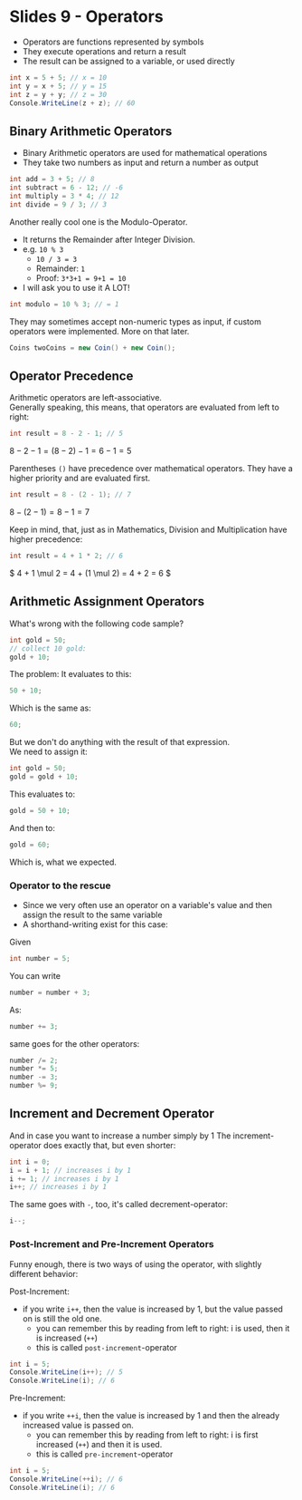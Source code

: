 # Slides 9 - Operators

- Operators are functions represented by symbols
- They execute operations and return a result
- The result can be assigned to a variable, or used directly

```cs
int x = 5 + 5; // x = 10
int y = x + 5; // y = 15
int z = y + y; // z = 30
Console.WriteLine(z + z); // 60
```

## Binary Arithmetic Operators

- Binary Arithmetic operators are used for mathematical operations
- They take two numbers as input and return a number as output

```cs
int add = 3 + 5; // 8
int subtract = 6 - 12; // -6
int multiply = 3 * 4; // 12
int divide = 9 / 3; // 3
```

Another really cool one is the Modulo-Operator.
- It returns the Remainder after Integer Division.
- e.g. `10 % 3`
  - `10 / 3 = 3`
  - Remainder: `1`
  - Proof: `3*3+1 = 9+1 = 10`
- I will ask you to use it A LOT!

```cs
int modulo = 10 % 3; // = 1
```

They may sometimes accept non-numeric types as input, if custom operators were implemented. More on that later.
```cs
Coins twoCoins = new Coin() + new Coin();
```

## Operator Precedence

Arithmetic operators are left-associative.\
Generally speaking, this means, that operators are evaluated from left to right:
```cs
int result = 8 - 2 - 1; // 5
```

$8 - 2 - 1 = (8 - 2) - 1 = 6 - 1 = 5$

Parentheses `()` have precedence over mathematical operators. They have a higher priority and are evaluated first.
```cs
int result = 8 - (2 - 1); // 7
```

$8 - (2 - 1) = 8 - 1 = 7$

Keep in mind, that, just as in Mathematics, Division and Multiplication have higher precedence:
```cs
int result = 4 + 1 * 2; // 6
```

$ 4 + 1 \mul 2 = 4 + (1 \mul 2) = 4 + 2 = 6 $

## Arithmetic Assignment Operators

What's wrong with the following code sample?

```cs
int gold = 50;
// collect 10 gold:
gold + 10;
```

The problem: It evaluates to this:

```cs
50 + 10;
```

Which is the same as:

```cs
60;
```

But we don't do anything with the result of that expression.\
We need to assign it:

```cs
int gold = 50;
gold = gold + 10;
```

This evaluates to:

```cs
gold = 50 + 10;
```

And then to:

```cs
gold = 60;
```

Which is, what we expected.

### Operator to the rescue

- Since we very often use an operator on a variable's value and then assign the result to the same variable
- A shorthand-writing exist for this case:

Given
```cs
int number = 5;
```

You can write

```cs
number = number + 3;
```

As:

```cs
number += 3;
```

same goes for the other operators:
```cs
number /= 2;
number *= 5;
number -= 3;
number %= 9;
```

## Increment and Decrement Operator

And in case you want to increase a number simply by 1
The increment-operator does exactly that, but even shorter:

```cs
int i = 0;
i = i + 1; // increases i by 1
i += 1; // increases i by 1
i++; // increases i by 1
```

The same goes with `-`, too, it's called decrement-operator:
```cs
i--;
```

### Post-Increment and Pre-Increment Operators

Funny enough, there is two ways of using the operator, with slightly different behavior:

Post-Increment:
- if you write `i++`, then the value is increased by 1, but the value passed on is still the old one.
  - you can remember this by reading from left to right: i is used, then it is increased (`++`)
  - this is called `post-increment`-operator
```cs
int i = 5;
Console.WriteLine(i++); // 5
Console.WriteLine(i); // 6
```

Pre-Increment:
- if you write `++i`, then the value is increased by 1 and then the already increased value is passed on.
  - you can remember this by reading from left to right: i is first increased (`++`) and then it is used.
  - this is called `pre-increment`-operator
```cs
int i = 5;
Console.WriteLine(++i); // 6
Console.WriteLine(i); // 6
```
